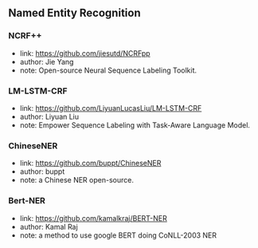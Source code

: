 ## **Named Entity Recognition**


### NCRF++
  * link: https://github.com/jiesutd/NCRFpp
  * author: Jie Yang 
  * note: Open-source Neural Sequence Labeling Toolkit.

### LM-LSTM-CRF
  * link: https://github.com/LiyuanLucasLiu/LM-LSTM-CRF
  * author: Liyuan Liu
  * note: Empower Sequence Labeling with Task-Aware Language Model.

### ChineseNER
  * link: https://github.com/buppt/ChineseNER
  * author: buppt
  * note: a Chinese NER open-source.

### Bert-NER
  * link: https://github.com/kamalkraj/BERT-NER
  * author: Kamal Raj 
  * note: a method to use google BERT doing CoNLL-2003 NER 
